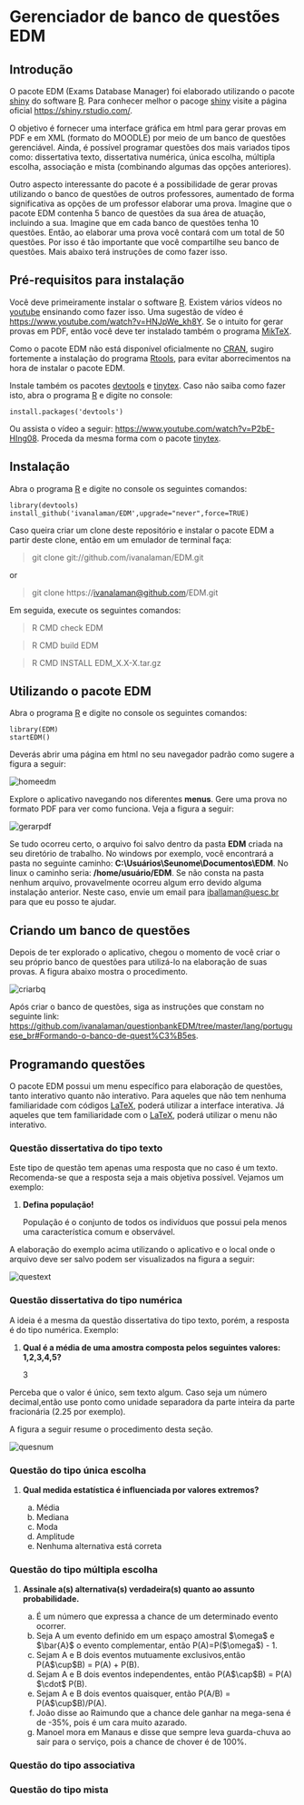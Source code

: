 # Gerenciador de banco de questões EDM

## Introdução
O pacote EDM (Exams Database Manager) foi elaborado utilizando o pacote [shiny](https://cran.r-project.org/web/packages/shiny/index.html) do software [R](https://www.r-project.org/). Para conhecer melhor o pacoge [shiny](https://cran.r-project.org/web/packages/shiny/index.html) visite a página oficial https://shiny.rstudio.com/. 

O objetivo é fornecer uma interface gráfica em html para gerar provas em PDF e em XML (formato do MOODLE) por meio de um banco de questões gerenciável. Ainda, é possível programar questões dos mais variados tipos como: dissertativa texto, dissertativa numérica, única escolha, múltipla escolha, associação e mista (combinando algumas das opções anteriores). 

Outro aspecto interessante do pacote é a possibilidade de gerar provas utilizando o banco de questões de outros professores, aumentado de forma significativa as opções de um professor elaborar uma prova. Imagine que o pacote EDM contenha 5 banco de questões da sua área de atuação, incluindo a sua. Imagine que em cada banco de questões tenha 10 questões. Então, ao elaborar uma prova você contará com um total de 50 questões. Por isso é tão importante que você compartilhe seu banco de questões. Mais abaixo terá instruções de como fazer isso.

## Pré-requisitos para instalação
Você deve primeiramente instalar o software [R](https://www.r-project.org/). Existem vários vídeos no [youtube](https://www.youtube.com/) ensinando como fazer isso. Uma sugestão de vídeo é https://www.youtube.com/watch?v=HNJpWe_kh8Y. Se o intuito for gerar provas em PDF, então você deve ter instalado também o programa [MikTeX](https://miktex.org/). 

Como o pacote EDM não está disponível oficialmente no [CRAN](https://cran.r-project.org/), sugiro fortemente a instalação do programa [Rtools](https://cran.r-project.org/bin/windows/Rtools/), para evitar aborrecimentos na hora de instalar o pacote EDM.

Instale também os pacotes [devtools](https://cran.r-project.org/web/packages/devtools/index.html) e [tinytex](https://cran.r-project.org/web/packages/tinytex/index.html). Caso não saiba como fazer isto, abra o programa [R](https://www.r-project.org/) e digite no console:

```{r}
install.packages('devtools')
```

Ou assista o vídeo a seguir: https://www.youtube.com/watch?v=P2bE-HIng08. Proceda da mesma forma com o pacote [tinytex](https://cran.r-project.org/web/packages/tinytex/index.html).

## Instalação
Abra o programa [R](https://www.r-project.org/) e digite no console os seguintes comandos:

```{r}
library(devtools)
install_github('ivanalaman/EDM',upgrade="never",force=TRUE)
```

Caso queira criar um clone deste repositório e instalar o pacote EDM a partir deste clone, então em um emulador de terminal faça: 

> git clone  git://github.com/ivanalaman/EDM.git

or

> git clone https://ivanalaman@github.com/EDM.git

Em seguida, execute os seguintes comandos:

> R CMD check EDM

> R CMD build EDM

> R CMD INSTALL EDM_X.X-X.tar.gz

## Utilizando o pacote EDM
Abra o programa [R](https://www.r-project.org/) e digite no console os seguintes comandos:

```{r}
library(EDM)
startEDM()
```
Deverás abrir uma página em html no seu navegador padrão como sugere a figura a seguir:

![homeedm](https://github.com/ivanalaman/EDM/blob/master/inst/images/homeedm_br.jpg)

Explore o aplicativo navegando nos diferentes __menus__. Gere uma prova no formato PDF para ver como funciona. Veja a figura a seguir:

![gerarpdf](https://github.com/ivanalaman/EDM/blob/master/inst/images/gerarpdf_br.gif)

Se tudo ocorreu certo, o arquivo foi salvo dentro da pasta **EDM** criada na seu diretório de trabalho. No windows por exemplo, você encontrará a pasta no seguinte caminho: **C:\Usuários\Seunome\Documentos\EDM**. No linux o caminho seria: **/home/usuário/EDM**. Se não consta na pasta nenhum arquivo, provavelmente ocorreu algum erro devido alguma instalação anterior. Neste caso, envie um email para iballaman@uesc.br para que eu posso te ajudar.

## Criando um banco de questões
Depois de ter explorado o aplicativo, chegou o momento de você criar o seu próprio banco de questões para utilizá-lo na elaboração de suas provas. A figura abaixo mostra o procedimento.

![criarbq](https://github.com/ivanalaman/EDM/blob/master/inst/images/criarbq_br.gif)

<!--Caso prefira ver um vídeo, segue o link: https://em construção.-->

Após criar o banco de questões, siga as instruções que constam no seguinte link: https://github.com/ivanalaman/questionbankEDM/tree/master/lang/portuguese_br#Formando-o-banco-de-quest%C3%B5es.

## Programando questões
O pacote EDM possui um menu específico para elaboração de questões, tanto interativo quanto não interativo. Para aqueles que não tem nenhuma familiaridade com códigos [LaTeX](https://www.latex-project.org/), poderá utilizar a interface interativa. Já aqueles que tem familiaridade com o [LaTeX](https://www.latex-project.org/), poderá utilizar o menu não interativo.

### Questão dissertativa do tipo texto
Este tipo de questão tem apenas uma resposta que no caso é um texto. Recomenda-se que a resposta seja a mais objetiva possível. Vejamos um exemplo:

<ol>
 <li><b> Defina população!</b></li>
 <p>População é o conjunto de todos os indivíduos que possui pela menos uma característica comum e observável.</p>
</ol>

A elaboração do exemplo acima utilizando o aplicativo e o local onde o arquivo deve ser salvo podem ser visualizados na figura a seguir:

![questext](https://github.com/ivanalaman/EDM/blob/master/inst/images/qtexto_br.gif)

### Questão dissertativa do tipo numérica
A ideia é a mesma da questão dissertativa do tipo texto, porém, a resposta é do tipo numérica. Exemplo:

<ol>
 <li><b> Qual é a média de uma amostra composta pelos seguintes valores: 1,2,3,4,5?</b></li>
 <p>3</p>
</ol>

Perceba que o valor é único, sem texto algum. Caso seja um número decimal,então use ponto como unidade separadora da parte inteira da parte fracionária (2.25 por exemplo).

A figura a seguir resume o procedimento desta seção.

![quesnum](https://github.com/ivanalaman/EDM/blob/master/inst/images/qnum_br.gif)

### Questão do tipo única escolha

<ol>
 <li><b> Qual medida estatística é influenciada por valores extremos?</b></li>
 <ol type='a'>
  <li>Média</li>
  <li>Mediana</li>
  <li>Moda</li>
  <li>Amplitude</li>
  <li>Nenhuma alternativa está correta</li>
 </ol>
</ol>

### Questão do tipo múltipla escolha

<ol>
 <li><b> Assinale a(s) alternativa(s) verdadeira(s) quanto ao assunto probabilidade.</b></li>
 <ol type='a'>
  <li>É um número que expressa a chance de um determinado evento ocorrer.</li>
  <li>Seja A um evento definido em um espaço amostral $\omega$ e $\bar{A}$ o evento complementar, então P(A)=P($\omega$) - 1.</li>
  <li>Sejam A e B dois eventos mutuamente exclusivos,então P(A$\cup$B) = P(A) + P(B).</li>
  <li>Sejam A e B dois eventos independentes, então P(A$\cap$B) = P(A) $\cdot$ P(B).</li>
  <li>Sejam A e B dois eventos quaisquer, então P(A/B) = P(A$\cup$B)/P(A).</li>
  <li>João disse ao Raimundo que a chance dele ganhar na mega-sena é de -35%, pois é um cara muito azarado.</li>
  <li>Manoel mora em Manaus e disse que sempre leva guarda-chuva ao sair para o serviço, pois a chance de chover é de 100%.</li>
 </ol>
</ol>

### Questão do tipo associativa

### Questão do tipo mista




 

